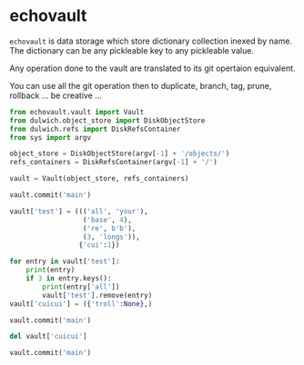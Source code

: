 # echovault

`echovault` is data storage which store dictionary collection inexed by name.
The dictionary can be any pickleable key to any pickleable value.

Any operation done to the vault are translated to its git opertaion equivalent.

You can use all the git operation then to duplicate, branch, tag, prune, rollback ... be creative ...

```python
from echovault.vault import Vault
from dulwich.object_store import DiskObjectStore
from dulwich.refs import DiskRefsContainer
from sys import argv

object_store = DiskObjectStore(argv[-1] + '/objects/')
refs_containers = DiskRefsContainer(argv[-1] + '/')

vault = Vault(object_store, refs_containers)

vault.commit('main')

vault['test'] = ((('all', 'your'),
                  ('base', 4),
                  ('re', b'b'),
                  (3, 'longs')),
                 {'cui':1})

for entry in vault['test']:
    print(entry)
    if 3 in entry.keys():
        print(entry['all'])
        vault['test'].remove(entry)
vault['cuicui'] = ({'troll':None},)

vault.commit('main')

del vault['cuicui']

vault.commit('main')
```